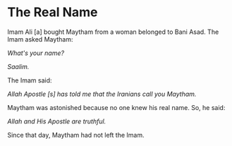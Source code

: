 The Real Name
=============

Imam Ali [a] bought Maytham from a woman belonged to Bani Asad. The Imam
asked Maytham:

*What's your name?*

*Saalim.*

The Imam said:

*Allah Apostle [s] has told me that the Iranians call you Maytham.*

Maytham was astonished because no one knew his real name. So, he said:

*Allah and His Apostle are truthful.*

Since that day, Maytham had not left the Imam.


